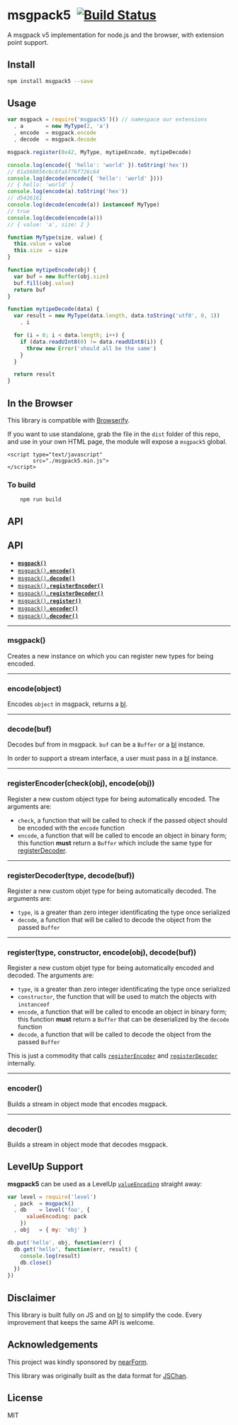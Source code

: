 msgpack5&nbsp;&nbsp;[![Build Status](https://travis-ci.org/mcollina/msgpack5.png)](https://travis-ci.org/mcollina/msgpack5)
========

A msgpack v5 implementation for node.js and the browser, with extension point support.

Install
-------

```bash
npm install msgpack5 --save
```


Usage
-----

```js
var msgpack = require('msgpack5')() // namespace our extensions
  , a       = new MyType(2, 'a')
  , encode  = msgpack.encode
  , decode  = msgpack.decode

msgpack.register(0x42, MyType, mytipeEncode, mytipeDecode)

console.log(encode({ 'hello': 'world' }).toString('hex'))
// 81a568656c6c6fa5776f726c64
console.log(decode(encode({ 'hello': 'world' })))
// { hello: 'world' }
console.log(encode(a).toString('hex'))
// d5426161
console.log(decode(encode(a)) instanceof MyType)
// true
console.log(decode(encode(a)))
// { value: 'a', size: 2 }

function MyType(size, value) {
  this.value = value
  this.size  = size
}

function mytipeEncode(obj) {
  var buf = new Buffer(obj.size)
  buf.fill(obj.value)
  return buf
}

function mytipeDecode(data) {
  var result = new MyType(data.length, data.toString('utf8', 0, 1))
    , i

  for (i = 0; i < data.length; i++) {
    if (data.readUInt8(0) != data.readUInt8(i)) {
      throw new Error('should all be the same')
    }
  }

  return result
}
```

In the Browser
-----------

This library is compatible with [Browserify](http://npm.im/browserify).

If you want to use standalone, grab the file in the `dist` folder of
this repo, and use in your own HTML page, the module will expose a
`msgpack5` global.


```
<script type="text/javascript"
        src="./msgpack5.min.js">
</script>
```

### To build

```
	npm run build
```

API
---

<a name="api"></a>
## API

  * <a href="#msgpack"><code><b>msgpack()</b></code></a>
  * <a href="#encode"><code>msgpack().<b>encode()</b></code></a>
  * <a href="#decode"><code>msgpack().<b>decode()</b></code></a>
  * <a href="#registerEncoder"><code>msgpack().<b>registerEncoder()</b></code></a>
  * <a href="#registerDecoder"><code>msgpack().<b>registerDecoder()</b></code></a>
  * <a href="#register"><code>msgpack().<b>register()</b></code></a>
  * <a href="#encoder"><code>msgpack().<b>encoder()</b></code></a>
  * <a href="#decoder"><code>msgpack().<b>decoder()</b></code></a>

-------------------------------------------------------
<a name="msgpack"></a>
### msgpack()

Creates a new instance on which you can register new types for being
encoded.

-------------------------------------------------------
<a name="encode"></a>
### encode(object)

Encodes `object` in msgpack, returns a [bl](http://npm.im/bl).

-------------------------------------------------------
<a name="decode"></a>
### decode(buf)

Decodes buf from in msgpack. `buf` can be a `Buffer` or a [bl](http://npm.im/bl) instance.

In order to support a stream interface, a user must pass in a [bl](http://npm.im/bl) instance.

-------------------------------------------------------
<a name="registerEncoder"></a>
### registerEncoder(check(obj), encode(obj))

Register a new custom object type for being automatically encoded.
The arguments are:

- `check`, a function that will be called to check if the passed
  object should be encoded with the `encode` function
- `encode`, a function that will be called to encode an object in binary
  form; this function __must__ return a `Buffer` which include the same type
  for [registerDecoder](#registerDecoder).

-------------------------------------------------------
<a name="registerDecoder"></a>
### registerDecoder(type, decode(buf))

Register a new custom objet type for being automatically decoded.
The arguments are:

- `type`, is a greater than zero integer identificating the type once serialized
- `decode`, a function that will be called to decode the object from
  the passed `Buffer`


-------------------------------------------------------
<a name="register"></a>
### register(type, constructor, encode(obj), decode(buf))

Register a new custom objet type for being automatically encoded and
decoded. The arguments are:

- `type`, is a greater than zero integer identificating the type once serialized
- `constructor`, the function that will be used to match the objects
  with `instanceof`
- `encode`, a function that will be called to encode an object in binary
  form; this function __must__ return a `Buffer` that can be
  deserialized by the `decode` function
- `decode`, a function that will be called to decode the object from
  the passed `Buffer`

This is just a commodity that calls
[`registerEncoder`](#registerEncoder) and
[`registerDecoder`](#registerDecoder) internally.

-------------------------------------------------------
<a name="encoder"></a>
### encoder()

Builds a stream in object mode that encodes msgpack.

-------------------------------------------------------
<a name="decoder"></a>
### decoder()

Builds a stream in object mode that decodes msgpack.

LevelUp Support
---------------

__msgpack5__ can be used as a LevelUp
[`valueEncoding`](https://github.com/rvagg/node-levelup#leveluplocation-options-callback) straight away:

```js
var level = require('level')
  , pack  = msgpack()
  , db    = level('foo', {
      valueEncoding: pack
    })
  , obj   = { my: 'obj' }

db.put('hello', obj, function(err) {
  db.get('hello', function(err, result) {
    console.log(result)
    db.close()
  })
})

```

Disclaimer
----------

This library is built fully on JS and on [bl](http://npm.im/bl) to
simplify the code. Every improvement that keeps the same API is welcome.

Acknowledgements
----------------

This project was kindly sponsored by [nearForm](http://nearform.com).


This library was originally built as the data format for
[JSChan](http://npm.im/jschan).

License
-------

MIT
